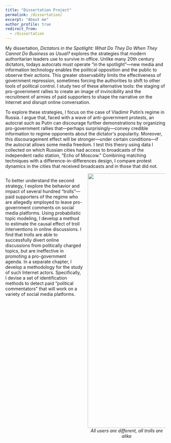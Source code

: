 ```yaml
---
title: "Dissertation Project"
permalink: /dissertation/
excerpt: "About me"
author_profile: true
redirect_from: 
  - /dissertation
---
```


<style>
  .col2 {
    columns: 2 200px;         /* number of columns and width in pixels*/
    -webkit-columns: 2 200px; /* chrome, safari */
    -moz-columns: 2 200px;    /* firefox */
  }
  .col3 {
    columns: 3 100px;
    -webkit-columns: 3 100px;
    -moz-columns: 3 100px;
  }
</style>

My dissertation, *Dictators in the Spotlight: What Do They Do When They Cannot Do Business as Usual?* explores the strategies that modern authoritarian leaders use to survive in office. Unlike many 20th century dictators, todays autocrats must operate “in the spotlight”—new media and information technology enables the political opposition and the public to observe their actions. This greater observability limits the effectiveness of government repression, sometimes forcing the authorities to shift to other tools of political control. I study two of these alternative tools: the staging of pro-government rallies to create an image of invincibility and the recruitment of armies of paid supporters to shape the narrative on the Internet and disrupt online conversation. 

To explore these strategies, I focus on the case of Vladimir Putin’s regime in Russia. I argue that, faced with a wave of anti-government protests, an autocrat such as Putin can discourage further demonstrations by organizing pro-government rallies that—perhaps surprisingly—convey credible information to regime opponents about the dictator's popularity. Moreover, this discouragement effect will be stronger—under certain conditions—if the autocrat allows some media freedom. I test this theory using data I collected on which Russian cities had access to broadcasts of the independent radio station, “Echo of Moscow.” Combining matching techniques with a difference-in-differences design, I compare protest dynamics in the cities that received broadcasts and in those that did not. 



<div class="col2">

To better understand the second strategy, I explore the behavior and impact of several hundred “trolls”—paid supporters of the regime who are allegedly employed to leave pro-government comments on social media platforms. Using probabilistic topic modeling, I develop a method to estimate the causal effect of troll interventions in online discussions. I find that trolls are able to successfully divert online discussions from politically charged topics, but are ineffective in promoting a pro-government agenda. In a separate chapter, I develop a methodology for the study of such Internet actors. Specifically, I devise a set of identification methods to detect paid “political commentators” that will work on a variety of social media platforms.

<center>

<img src="https://AntonSobolev.github.io/files/dissertation-PCA.png" height="800">
<figcaption><i>All users are different, all trolls are alike</i></figcaption>
 </center>

</div>


